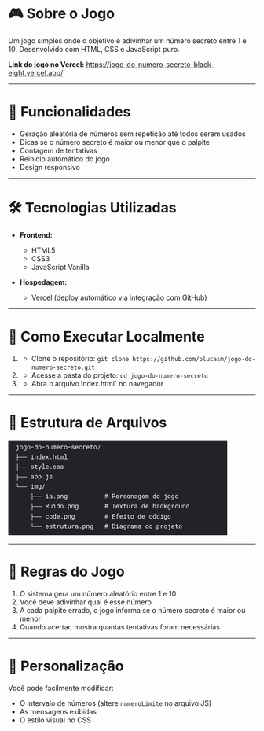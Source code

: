 # 🎮 Sobre o Jogo

Um jogo simples onde o objetivo é adivinhar um número secreto entre 1 e 10. Desenvolvido com HTML, CSS e JavaScript puro.

__Link do jogo no Vercel:__ https://jogo-do-numero-secreto-black-eight.vercel.app/

***

# :hammer: Funcionalidades

* Geração aleatória de números sem repetição até todos serem usados
* Dicas se o número secreto é maior ou menor que o palpite
* Contagem de tentativas
* Reinício automático do jogo
* Design responsivo

*** 

# 🛠 Tecnologias Utilizadas

* __Frontend:__

  * HTML5  
  * CSS3
  * JavaScript Vanilla

* __Hospedagem:__

  * Vercel (deploy automático via integração com GitHub)


***


# 🚀 Como Executar Localmente

1. * Clone o repositório:
`git clone https://github.com/plucasm/jogo-do-numero-secreto.git`
2. * Acesse a pasta do projeto:
`cd jogo-do-numero-secreto`
3. * Abra o arquivo ìndex.html` no navegador

***

# 📂 Estrutura de Arquivos

![Estrutura do projeto](./img/estruturaArquivos.png)  

***

# 🎯 Regras do Jogo

1. O sistema gera um número aleatório entre 1 e 10
2. Você deve adivinhar qual é esse número
3. A cada palpite errado, o jogo informa se o número secreto é maior ou menor
4. Quando acertar, mostra quantas tentativas foram necessárias

***

# 🔧 Personalização

Você pode facilmente modificar:

* O intervalo de números (altere `numeroLimite` no arquivo JS)
* As mensagens exibidas
* O estilo visual no CSS
